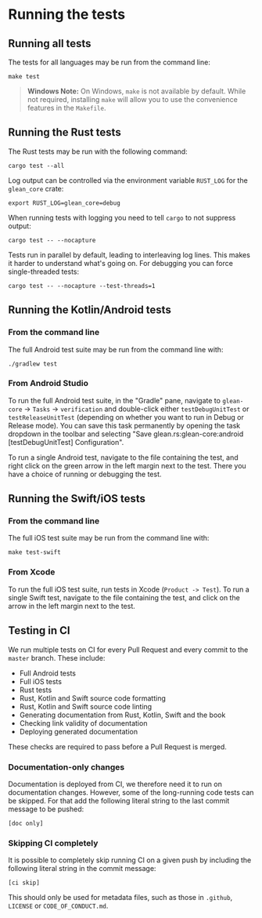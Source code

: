 # Running the tests

## Running all tests

The tests for all languages may be run from the command line:

```
make test
```

> **Windows Note:** On Windows, `make` is not available by default. While not required, installing `make` will allow you to use the convenience features in the `Makefile`.

## Running the Rust tests

The Rust tests may be run with the following command:

```
cargo test --all
```

Log output can be controlled via the environment variable `RUST_LOG` for the `glean_core` crate:

```
export RUST_LOG=glean_core=debug
```

When running tests with logging you need to tell `cargo` to not suppress output:

```
cargo test -- --nocapture
```

Tests run in parallel by default, leading to interleaving log lines.
This makes it harder to understand what's going on.
For debugging you can force single-threaded tests:

```
cargo test -- --nocapture --test-threads=1
```

## Running the Kotlin/Android tests

### From the command line

The full Android test suite may be run from the command line with:

```
./gradlew test
```

### From Android Studio

To run the full Android test suite, in the "Gradle" pane, navigate to `glean-core` -> `Tasks` -> `verification` and double-click either `testDebugUnitTest` or `testReleaseUnitTest` (depending on whether you want to run in Debug or Release mode).
You can save this task permanently by opening the task dropdown in the toolbar and selecting "Save glean.rs:glean-core:android [testDebugUnitTest] Configuration".

To run a single Android test, navigate to the file containing the test, and right click on the green arrow in the left margin next to the test.  There you have a choice of running or debugging the test.

## Running the Swift/iOS tests

### From the command line

The full iOS test suite may be run from the command line with:

```
make test-swift
```

### From Xcode

To run the full iOS test suite, run tests in Xcode (`Product -> Test`).
To run a single Swift test, navigate to the file containing the test,
and click on the arrow in the left margin next to the test.

## Testing in CI

We run multiple tests on CI for every Pull Request and every commit to the `master` branch.
These include:

* Full Android tests
* Full iOS tests
* Rust tests
* Rust, Kotlin and Swift source code formatting
* Rust, Kotlin and Swift source code linting
* Generating documentation from Rust, Kotlin, Swift and the book
* Checking link validity of documentation
* Deploying generated documentation

These checks are required to pass before a Pull Request is merged.

### Documentation-only changes

Documentation is deployed from CI, we therefore need it to run on documentation changes.
However, some of the long-running code tests can be skipped.
For that add the following literal string to the last commit message to be pushed:

```
[doc only]
```

### Skipping CI completely

It is possible to completely skip running CI on a given push by including the following literal string in the commit message:

```
[ci skip]
```

This should only be used for metadata files, such as those in `.github`, `LICENSE` or `CODE_OF_CONDUCT.md`.

